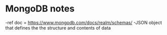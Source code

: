 # MongoDB notes

-ref doc = https://www.mongodb.com/docs/realm/schemas/
-JSON object that defines the the structure and contents of data
